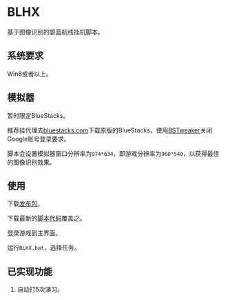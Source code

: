 # BLHX

基于图像识别的碧蓝航线挂机脚本。

## 系统要求

Win8或者以上。

## 模拟器

暂时限定BlueStacks。

推荐挂代理去[bluestacks.com](https://www.bluestacks.com/)下载原版的BlueStacks，使用[BSTweaker](https://forum.xda-developers.com/general/general/bluestacks-tweaker-2-tool-modifing-t3622681)关闭Google账号登录要求。

脚本会设置模拟器窗口分辨率为`974*634`，即游戏分辨率为`960*540`，以获得最佳的图像识别效果。

## 使用

下载[发布包](https://github.com/GiriMind/BLHX/releases/download/0.0.1/BLHX.7z)，

下载最新的[脚本代码](https://github.com/GiriMind/BLHX/archive/master.zip)覆盖之。

登录游戏到主界面。

运行`BLHX.bat`，选择任务。

## 已实现功能

1. 自动打5次演习。
